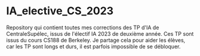 # IA_elective_CS_2023
Repository qui contient toutes mes corrections des TP d'IA de CentraleSupélec, issus de l'électif IA 2023 de deuxième année. Ces TP sont issus du cours CS188 de Berkeley.
Je partage cela pour aider les élèves, car les TP sont longs et durs, il est parfois impossible de se débloquer.

